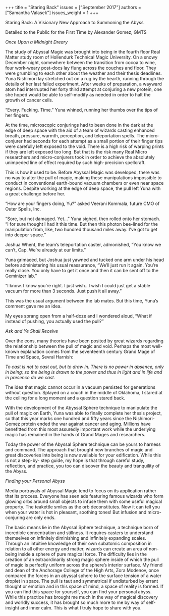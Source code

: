 +++
title = "Staring Back"
issues = ["September 2017"]
authors = ["Samantha Valasek"]
issues_weight = 1
+++

Staring Back: A Visionary New Approach to Summoning the Abyss

Detailed to the Public for the First Time by Alexander Gomez, GMTS

*Once Upon a Midnight Dreary*

The study of Abyssal Magic was brought into being in the fourth floor Real Matter study room of Hollendurk Technical Magic University. On a snowy December night, somewhere between the transition from cocoa to wine, four work-weary post-docs lay flung across the couches and floor. They were grumbling to each other about the weather and their thesis deadlines. Yuna Nishimori lay stretched out on a rug by the hearth, running through the details of her last failed experiment. After weeks of preparation, a wayward atom had interrupted her forty third attempt at conjuring a new protein, one she hoped would be able to self-modify as needed in order to halt the growth of cancer cells.

“Every. Fucking. Time.” Yuna whined, running her thumbs over the tips of her fingers.

At the time, microscopic conjurings had to been done in the dark at the edge of deep space with the aid of a team of wizards casting enhanced breath, pressure, warmth, perception, and teleportation spells. The micro-conjurer had seconds for each attempt as a small portion of their finger tips were carefully left exposed to the void. There is a high risk of warping prints if they are left exposed too long. But that is the risk many Real Micro researchers and micro-conjurers took in order to achieve the absolutely unimpeded line of effect required by such high-precision spellcraft.

This is how it used to be. Before Abyssal Magic was developed, there was no way to alter the pull of magic, making these manipulations impossible to conduct in conventional earth-bound vacuum chambers or even near space regions. Despite working at the edge of deep space, the pull left Yuna with a great challenge before her.

“How are your fingers doing, Yu?” asked Veerani Kommala, future CMO of Outer Spells, Inc.

“Sore, but not damaged. Yet…” Yuna sighed, then rolled onto her stomach. “I for sure thought I had it this time. But then this photon bee-lined for the manipulation from, like, two hundred thousand miles away. I’ve got to get into deeper space.”

Joshua Whent, the team’s teleportation caster, admonished, “You know we can’t, Cap. We’re already at our limits.”

Yuna grimaced, but Joshua just yawned and tucked one arm under his head before administering his usual reassurance, “We’ll just run it again. You’re really close. You only have to get it once and then it can be sent off to the Geminizer lab.”

“I know. I know you’re right. I just wish…I wish I could just get a stable vacuum for more than 3 seconds. Just push it all away.”

This was the usual argument between the lab mates. But this time, Yuna’s comment gave me an idea.

My eyes sprang open from a half-doze and I wondered aloud, “What if instead of pushing, you actually used the pull?”

*Ask and Ye Shall Receive*

Over the eons, many theories have been posited by great wizards regarding the relationship between the pull of magic and void. Perhaps the most well-known explanation comes from the seventeenth century Grand Mage of Time and Space, Sevral Harnish:

*To cast is not to cast out, but to draw in. There is no power in absence, only in being; so the being is drawn to the power and thus in light and in life and in presence do we cast.*

The idea that magic cannot occur in a vacuum persisted for generations without question. Splayed on a couch in the middle of Oklahoma, I stared at the ceiling for a long moment and a question stared back.

With the development of the Abyssal Sphere technique to manipulate the pull of magic on Earth, Yuna was able to finally complete her thesis project, so that this year marks one hundred and fifty years since the Nishimori-Gomez protein ended the war against cancer and aging. Millions have benefitted from this most assuredly important work while the underlying magic has remained in the hands of Grand Mages and researchers.

Today the power of the Abyssal Sphere technique can be yours to harness and command. The approach that brought new branches of magic and great discoveries into being is now available for your edification. While this is not a step-by- step guide, my hope is that through careful study, reflection, and practice, you too can discover the beauty and tranquility of the Abyss.

*Finding your Personal Abyss*

Media portrayals of Abyssal Magic tend to focus on its application rather that its process. Everyone has seen ads featuring famous wizards who form glowing orbs around small objects to infuse them with some useful magical property. The teakettle smiles as the orb deconstitutes. Now it can tell you when your water is hot in pleasant, soothing tones! But infusion and micro-conjuring are only ends.

The basic means lie in the Abyssal Sphere technique, a technique born of incredible concentration and stillness. It requires casters to understand themselves on infinitely diminishing and infinitely expanding scales. Through an intuitive knowledge of their own subatomic composition in relation to all other energy and matter, wizards can create an area of non-being inside a sphere of pure magical force. The difficulty lies in the creation of an extraordinarily strong magic sphere inside of which the pull of magic is perfectly uniform across the sphere’s interior surface. My friend and dean of the Anchorage College of the High Arts, Zora Modenov, once compared the forces in an abyssal sphere to the surface tension of a water droplet in space. The pull is taut and symmetrical if undisturbed by errant thought or emotion and in this space of mind, a space of reality is formed. If you can find this space for yourself, you can find your personal abyss. While this practice has brought me much in the way of magical discovery and worldly success, it has brought so much more to me by way of self-insight and inner calm. This is what I truly hope to share with you.
